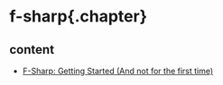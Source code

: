 
# f-sharp{.chapter}

## content

- [F-Sharp: Getting Started (And not for the first time)](getting-started-again.md)
